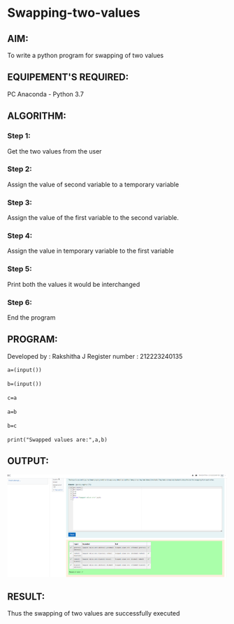 # Swapping-two-values
## AIM:
To write a python program for swapping of two values
## EQUIPEMENT'S REQUIRED: 
PC
Anaconda - Python 3.7
## ALGORITHM: 
### Step 1:
Get the two values from the user
### Step 2: 
Assign the value of second variable to a temporary variable 
### Step 3: 
Assign the value of the first variable to the second variable.
### Step 4:  
Assign the value in temporary variable to the first variable
### Step 5: 
Print both the values it would be interchanged
### Step 6: 
End the program
## PROGRAM:
Developed by : Rakshitha J
Register number : 212223240135

```
a=(input())

b=(input())

c=a

a=b

b=c

print("Swapped values are:",a,b)
```

## OUTPUT:

![OUTPUT](<Screenshot 2024-03-09 091622.png>)


## RESULT:
Thus the swapping of two values are successfully executed



